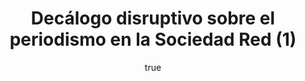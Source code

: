 ---
title: Decálogo disruptivo sobre el periodismo en la Sociedad Red (1)
excerpt: "El proceso de innovación disruptiva que afronta el periodismo ha acentuado la crisis de los medios tradicionales y plantea un cambio de paradigma en la profesión y en las empresas del sector. Numerosos medios nativos digitales (Vox Media, Quartz, Buzzfeed…) han irrumpido con estrategias de crecimiento, equipos reducidos, inversiones a bajo coste y contenidos muy virales, logrando captar un segmento considerable del mercado. Sus líderes entienden muy bien la naturaleza de la producción y distribución de contenidos en internet, lo que les permite escalar puestos en la cadena de valor en la Sociedad Red."
author:
  name: Jose A. García Avilés
  twitter: jagaraviles
  gplus:  
  bio: Coordinador Módulo Audiencias
  image: jga.jpg
  link: https://twitter.com/jagaraviles
---